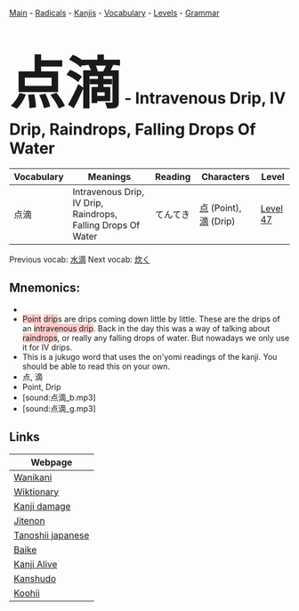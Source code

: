 <style> bigfont {font-size: 100px}</style>
[Main](../README.md) -
[Radicals](../radicals.md) -
[Kanjis](../kanjis.md) -
[Vocabulary](../vocabulary.md) -
[Levels](../levels.md) -
[Grammar](../grammar.md)
# <bigfont> 点滴</bigfont> - Intravenous Drip, IV Drip, Raindrops, Falling Drops Of Water 

| Vocabulary | Meanings | Reading | Characters | Level |
| --- | --- | --- | --- | --- |
| 点滴 | Intravenous Drip, IV Drip, Raindrops, Falling Drops Of Water | てんてき |  [点](../kanjis/点.md) (Point), [滴](../kanjis/滴.md) (Drip) | [Level 47](../levels/wk_level47.md) |

Previous vocab: [水滴](水滴.md) Next vocab: [炊く](炊く.md) 

## Mnemonics:

* 
* <span style="background-color:#ffcccb"> Point</span> <span style="background-color:#ffcccb"> drip</span>s are drips coming down little by little. These are the drips of an <span style="background-color:#ffcccb"> intravenous drip</span>. Back in the day this was a way of talking about <span style="background-color:#ffcccb"> raindrops</span>, or really any falling drops of water. But nowadays we only use it for IV drips.
* This is a jukugo word that uses the on'yomi readings of the kanji. You should be able to read this on your own.
* 点, 滴
* Point, Drip
* [sound:点滴_b.mp3]
* [sound:点滴_g.mp3]


## Links 

| Webpage |
| --- |
| [Wanikani          ](https://www.wanikani.com/kanji/点滴) |
| [Wiktionary        ](https://en.wiktionary.org/wiki/点滴) |
| [Kanji damage      ](http://www.kanjidamage.com/kanji/search?utf8=✓&q=点滴) |
| [Jitenon           ](https://jitenon.com/kanji/点滴) |
| [Tanoshii japanese ](https://www.tanoshiijapanese.com/dictionary/kanji.cfm?k=点滴) |
| [Baike             ](https://baike.baidu.com/item/点滴) |
| [Kanji Alive       ](https://app.kanjialive.com/点滴) |
| [Kanshudo          ](https://www.kanshudo.com/searchmn?q=点滴) |
| [Koohii            ](https://kanji.koohii.com/study/kanji/点滴) |
